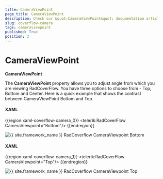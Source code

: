 ```yaml
---
title: CameraViewPoint
page_title: CameraViewPoint
description: Check our &quot;CameraViewPoint&quot; documentation article for the RadCoverflow {{ site.framework_name }} control.
slug: coverflow-camera
tags: cameraviewpoint
published: True
position: 3
---
```


# CameraViewPoint

__CameraViewPoint__

The __CameraViewPoint__ property allows you to adjust angle from which you are viewing RadCoverFlow. You have three options to choose from - Top, Bottom and Center. Here is a quick example that shows the contrast between CameraViewPoint Bottom and Top.

#### __XAML__

{{region xaml-coverflow-camera_0}}
    <telerik:RadCoverFlow CameraViewpoint="Bottom"/>
{{endregion}}

![{{ site.framework_name }} RadCoverflow CameraViewpoint Bottom](images/RadCoverFlow_Features2.gif)

#### __XAML__

{{region xaml-coverflow-camera_1}}
    <telerik:RadCoverFlow CameraViewpoint="Top"/>
{{endregion}}

![{{ site.framework_name }} RadCoverflow CameraViewpoint Top](images/RadCoverFlow_Features3.gif)
